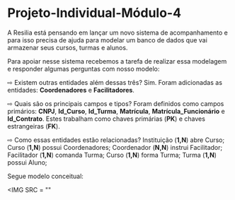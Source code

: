 # Projeto-Individual-Módulo-4

A Resilia está pensando em lançar um novo sistema de acompanhamento e para isso precisa de ajuda para modelar um banco de dados que vai armazenar seus cursos, turmas e alunos.

Para apoiar nesse sistema recebemos a tarefa de realizar essa modelagem e responder algumas perguntas com nosso modelo:

⇨ Existem outras entidades além dessas três?
Sim. Foram adicionadas as entidades: **Coordenadores** e **Facilitadores**.

⇨ Quais são os principais campos e tipos?
Foram definidos como campos primários: **CNPJ**, **Id_Curso**, **Id_Turma**, **Matrícula**, **Matrícula_Funcionário** e **Id_Contrato**. Estes trabalham como chaves primárias (**PK**) e chaves estrangeiras (**FK**).

⇨ Como essas entidades estão relacionadas?
Instituição (**1,N**) abre Curso; Curso (**1,N**) possui Coordenadores; Coordenador (**N,N**) instrui Facilitador; Facilitador (**1,N**) comanda Turma; Curso (**1,N**) forma Turma; Turma (**1,N**) possui Aluno;

Segue modelo conceitual:

<IMG SRC = ""
